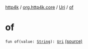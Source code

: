 [http4k](../../index.md) / [org.http4k.core](../index.md) / [Uri](index.md) / [of](./of.md)

# of

`fun of(value: `[`String`](https://kotlinlang.org/api/latest/jvm/stdlib/kotlin/-string/index.html)`): `[`Uri`](index.md) [(source)](https://github.com/http4k/http4k/blob/master/http4k-core/src/main/kotlin/org/http4k/core/Uri.kt#L13)